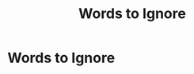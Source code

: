 ﻿---
uid: words-to-ignore
topic: words-to-ignore
locale: en
title: Words to Ignore
dnneditions: DNN Platform, Evoq Content,Evoq Engage
dnnversion: 09.02.00
parent-topic: search
related-topics:
---

# Words to Ignore

